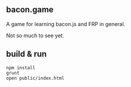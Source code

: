 ## bacon.game

A game for learning bacon.js and FRP in general.

Not so much to see yet.

## build & run

    npm install
    grunt
    open public/index.html
